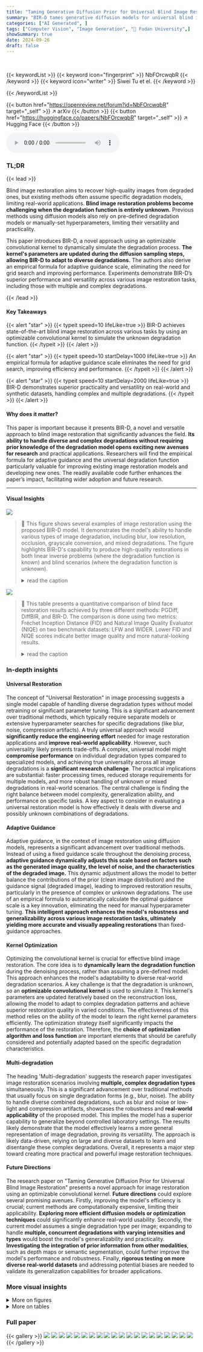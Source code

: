 ```yaml
---
title: "Taming Generative Diffusion Prior for Universal Blind Image Restoration"
summary: "BIR-D tames generative diffusion models for universal blind image restoration, dynamically updating parameters to handle various complex degradations without assuming degradation model types."
categories: ["AI Generated", ]
tags: ["Computer Vision", "Image Generation", "🏢 Fudan University",]
showSummary: true
date: 2024-09-26
draft: false
---
```


<br>

{{< keywordList >}}
{{< keyword icon="fingerprint" >}} NbFOrcwqbR {{< /keyword >}}
{{< keyword icon="writer" >}} Siwei Tu et el. {{< /keyword >}}
 
{{< /keywordList >}}

{{< button href="https://openreview.net/forum?id=NbFOrcwqbR" target="_self" >}}
↗ arXiv
{{< /button >}}
{{< button href="https://huggingface.co/papers/NbFOrcwqbR" target="_self" >}}
↗ Hugging Face
{{< /button >}}



<audio controls>
    <source src="https://ai-paper-reviewer.com/NbFOrcwqbR/podcast.wav" type="audio/wav">
    Your browser does not support the audio element.
</audio>


### TL;DR


{{< lead >}}

Blind image restoration aims to recover high-quality images from degraded ones, but existing methods often assume specific degradation models, limiting real-world applications.  **Blind image restoration problems become challenging when the degradation function is entirely unknown.**  Previous methods using diffusion models also rely on pre-defined degradation models or manually-set hyperparameters, limiting their versatility and practicality.



This paper introduces BIR-D, a novel approach using an optimizable convolutional kernel to dynamically simulate the degradation process.  **The kernel's parameters are updated during the diffusion sampling steps, allowing BIR-D to adapt to diverse degradations.**  The authors also derive an empirical formula for adaptive guidance scale, eliminating the need for grid search and improving performance. Experiments demonstrate BIR-D’s superior performance and versatility across various image restoration tasks, including those with multiple and complex degradations.

{{< /lead >}}


#### Key Takeaways

{{< alert "star" >}}
{{< typeit speed=10 lifeLike=true >}} BIR-D achieves state-of-the-art blind image restoration across various tasks by using an optimizable convolutional kernel to simulate the unknown degradation function. {{< /typeit >}}
{{< /alert >}}

{{< alert "star" >}}
{{< typeit speed=10 startDelay=1000 lifeLike=true >}} An empirical formula for adaptive guidance scale eliminates the need for grid search, improving efficiency and performance. {{< /typeit >}}
{{< /alert >}}

{{< alert "star" >}}
{{< typeit speed=10 startDelay=2000 lifeLike=true >}} BIR-D demonstrates superior practicality and versatility on real-world and synthetic datasets, handling complex and multiple degradations. {{< /typeit >}}
{{< /alert >}}

#### Why does it matter?
This paper is important because it presents BIR-D, a novel and versatile approach to blind image restoration that significantly advances the field.  **Its ability to handle diverse and complex degradations without requiring prior knowledge of the degradation model opens exciting new avenues for research** and practical applications. Researchers will find the empirical formula for adaptive guidance and the universal degradation function particularly valuable for improving existing image restoration models and developing new ones.  The readily available code further enhances the paper’s impact, facilitating wider adoption and future research.

------
#### Visual Insights



![](https://ai-paper-reviewer.com/NbFOrcwqbR/figures_0_1.jpg)

> 🔼 This figure shows several examples of image restoration using the proposed BIR-D model.  It demonstrates the model's ability to handle various types of image degradation, including blur, low resolution, occlusion, grayscale conversion, and mixed degradations. The figure highlights BIR-D's capability to produce high-quality restorations in both linear inverse problems (where the degradation function is known) and blind scenarios (where the degradation function is unknown).
> <details>
> <summary>read the caption</summary>
> Figure 1: Blind Image Restoration Diffusion Model (BIR-D) can achieve high-quality restoration for different types of degraded images. BIR-D not only has the capability to restore (a) linear inverse problems when the degradation function is known. BIR-D can also achieve high-quality image restoration in (b) blind issues with unknown degradation functions, as well as in (c) mixed degradation and real degradation scenarios.
> </details>





![](https://ai-paper-reviewer.com/NbFOrcwqbR/tables_3_1.jpg)

> 🔼 This table presents a quantitative comparison of blind face restoration results achieved by three different methods: PGDiff, DiffBIR, and BIR-D.  The comparison is done using two metrics: Fréchet Inception Distance (FID) and Natural Image Quality Evaluator (NIQE) on two benchmark datasets: LFW and WIDER. Lower FID and NIQE scores indicate better image quality and more natural-looking results.
> <details>
> <summary>read the caption</summary>
> Table 1: Quantitative comparison of blind face restoration on LFW and WIDER datasets
> </details>





### In-depth insights


#### Universal Restoration
The concept of "Universal Restoration" in image processing suggests a single model capable of handling diverse degradation types without model retraining or significant parameter tuning.  This is a significant advancement over traditional methods, which typically require separate models or extensive hyperparameter searches for specific degradations (like blur, noise, compression artifacts). A truly universal approach would **significantly reduce the engineering effort** needed for image restoration applications and **improve real-world applicability**. However, such universality likely presents trade-offs. A complex, universal model might **compromise performance** on individual degradation types compared to specialized models, and achieving true universality across all image degradations is a **significant research challenge**. The practical implications are substantial: faster processing times, reduced storage requirements for multiple models, and more robust handling of unknown or mixed degradations in real-world scenarios.  The central challenge is finding the right balance between model complexity, generalization ability, and performance on specific tasks. A key aspect to consider in evaluating a universal restoration model is how effectively it deals with diverse and possibly unknown combinations of degradations.

#### Adaptive Guidance
Adaptive guidance, in the context of image restoration using diffusion models, represents a significant advancement over traditional methods.  Instead of using a fixed guidance scale throughout the denoising process, **adaptive guidance dynamically adjusts this scale based on factors such as the generated image quality, the level of noise, and the characteristics of the degraded image.** This dynamic adjustment allows the model to better balance the contributions of the prior (clean image distribution) and the guidance signal (degraded image), leading to improved restoration results, particularly in the presence of complex or unknown degradations.  The use of an empirical formula to automatically calculate the optimal guidance scale is a key innovation, eliminating the need for manual hyperparameter tuning.  **This intelligent approach enhances the model's robustness and generalizability across various image restoration tasks, ultimately yielding more accurate and visually appealing restorations** than fixed-guidance approaches.

#### Kernel Optimization
Optimizing the convolutional kernel is crucial for effective blind image restoration.  The core idea is to **dynamically learn the degradation function** during the denoising process, rather than assuming a pre-defined model. This approach enhances the model's adaptability to diverse real-world degradation scenarios.  A key challenge is that the degradation is unknown, so an **optimizable convolutional kernel** is used to simulate it.  This kernel's parameters are updated iteratively based on the reconstruction loss, allowing the model to adapt to complex degradation patterns and achieve superior restoration quality in varied conditions.  The effectiveness of this method relies on the ability of the model to learn the right kernel parameters efficiently.  The optimization strategy itself significantly impacts the performance of the restoration.  Therefore, the **choice of optimization algorithm and loss function** are important elements that should be carefully considered and potentially adapted based on the specific degradation characteristics.

#### Multi-degradation
The heading 'Multi-degradation' suggests the research paper investigates image restoration scenarios involving **multiple, complex degradation types** simultaneously.  This is a significant advancement over traditional methods that usually focus on single degradation forms (e.g., blur, noise).  The ability to handle diverse combined degradations, such as blur and noise or low-light and compression artifacts, showcases the robustness and **real-world applicability** of the proposed model. This implies the model has a superior capability to generalize beyond controlled laboratory settings. The results likely demonstrate that the model effectively learns a more general representation of image degradation, proving its versatility.   The approach is likely data-driven, relying on large and diverse datasets to learn and disentangle these complex degradations.  Overall, it represents a major step toward creating more practical and powerful image restoration techniques.

#### Future Directions
The research paper on "Taming Generative Diffusion Prior for Universal Blind Image Restoration" presents a novel approach for image restoration using an optimizable convolutional kernel.  **Future directions** could explore several promising avenues.  Firstly, improving the model's efficiency is crucial; current methods are computationally expensive, limiting their applicability.  **Exploring more efficient diffusion models or optimization techniques** could significantly enhance real-world usability.  Secondly, the current model assumes a single degradation type per image; expanding to handle **multiple, concurrent degradations with varying intensities and types** would boost the model's generalizability and practicality. **Investigating the integration of prior information from other modalities**, such as depth maps or semantic segmentation, could further improve the model's performance and robustness. Finally, **rigorous testing on more diverse real-world datasets** and addressing potential biases are needed to validate its generalization capabilities for broader applications.


### More visual insights

<details>
<summary>More on figures
</summary>


![](https://ai-paper-reviewer.com/NbFOrcwqbR/figures_2_1.jpg)

> 🔼 This figure provides a detailed overview of the BIR-D model, highlighting its key components and their interactions during the image restoration process.  It shows how degraded images are used as guidance to optimize a dynamically updated degradation model within the diffusion framework. The adaptive guidance scale calculation method is also illustrated.
> <details>
> <summary>read the caption</summary>
> Figure 2: Overview of BIR-D. Degraded image y was given during the sampling process. BIR-D systematically incorporates guidance from degraded images in the reverse process of the diffusion model and optimizes the degraded model at the same time. For degraded image y, pre-training is first performed to provide a better initial state for BIR-D. BIR-D introduces a distance function in each step of the reverse process of the diffusion model to describe the distance loss between the degraded image y and the generated image x0 after the degradation function, so that the gradient could be used to update and simulate a better degradation function. Based on the empirical formula, the adaptive guidance scale can be calculated to provide optimal guidance during the sampling process.
> </details>



![](https://ai-paper-reviewer.com/NbFOrcwqbR/figures_2_2.jpg)

> 🔼 This figure provides a visual overview of the proposed Blind Image Restoration Diffusion Model (BIR-D).  It shows how degraded images are used as guidance during the reverse diffusion process, and how an optimizable convolutional kernel dynamically simulates the degradation process. The adaptive guidance scale is also highlighted, showing how it improves the quality and versatility of the model.
> <details>
> <summary>read the caption</summary>
> Figure 2: Overview of BIR-D. Degraded image y was given during the sampling process. BIR-D systematically incorporates guidance from degraded images in the reverse process of the diffusion model and optimizes the degraded model at the same time. For degraded image y, pre-training is first performed to provide a better initial state for BIR-D. BIR-D introduces a distance function in each step of the reverse process of the diffusion model to describe the distance loss between the degraded image y and the generated image x0 after the degradation function, so that the gradient could be used to update and simulate a better degradation function. Based on the empirical formula, the adaptive guidance scale can be calculated to provide optimal guidance during the sampling process.
> </details>



![](https://ai-paper-reviewer.com/NbFOrcwqbR/figures_3_1.jpg)

> 🔼 This figure displays a comparison of the image quality achieved by three different blind face restoration methods: PGDiff, DiffBIR, and BIR-D. The comparison is made across two datasets: LFW and WIDER.  For each dataset, sample degraded images are shown alongside their restorations by each method, enabling a visual assessment of the quality of restoration. This visual comparison allows one to quickly assess the relative performance of each method for restoring faces degraded by various forms of blur and other artifacts.
> <details>
> <summary>read the caption</summary>
> Figure 3: Comparison of image quality for blind face restoration results on LFW [14] and WIDER dataset [15].
> </details>



![](https://ai-paper-reviewer.com/NbFOrcwqbR/figures_4_1.jpg)

> 🔼 This figure compares the colorization results of BIR-D with those of DDRM, DDNM, and GDP on ImageNet 1k.  The figure shows that BIR-D generates a variety of colorized images from the same grayscale input, highlighting its versatility and ability to produce diverse outputs.
> <details>
> <summary>read the caption</summary>
> Figure 4: Comparison of colorization image on ImageNet 1k[18]. BIR-D can generate various outputs on the same input image.
> </details>



![](https://ai-paper-reviewer.com/NbFOrcwqbR/figures_5_1.jpg)

> 🔼 This figure showcases the capabilities of the BIR-D model in handling various image degradation types.  It demonstrates the model's performance on three categories of image restoration problems: (a) Linear inverse problems where the degradation function is known (e.g., deblurring, super-resolution). (b) Blind issues where the degradation function is unknown (e.g., low-light enhancement, motion blur reduction). (c) Mixed degradations and real-world scenarios combining multiple degradation types.
> <details>
> <summary>read the caption</summary>
> Figure 1: Blind Image Restoration Diffusion Model (BIR-D) can achieve high-quality restoration for different types of degraded images. BIR-D not only has the capability to restore (a) linear inverse problems when the degradation function is known. BIR-D can also achieve high-quality image restoration in (b) blind issues with unknown degradation functions, as well as in (c) mixed degradation and real degradation scenarios.
> </details>



![](https://ai-paper-reviewer.com/NbFOrcwqbR/figures_5_2.jpg)

> 🔼 This figure compares the performance of different low-light enhancement methods on three datasets: LOL, VE-LOL, and LoLi-Phone.  Each dataset presents a unique challenge in terms of image quality and lighting conditions.  The figure visually demonstrates the relative improvements in image quality achieved by each method compared to the ground truth (GT).  The methods compared include BIR-D, Zero-DCE, Zero-DCE++, GDP, RRDNet, and ExCNet. The results showcase BIR-D's ability to enhance low-light images across various datasets, highlighting its versatility and effectiveness compared to other state-of-the-art methods.
> <details>
> <summary>read the caption</summary>
> Figure 6: Comparison of image quality in low-light enhancement task on the LoL [22], VE-LOL [23] and LoLi-Phone [24] datasets.
> </details>



![](https://ai-paper-reviewer.com/NbFOrcwqbR/figures_6_1.jpg)

> 🔼 This figure compares the image quality of HDR image recovery results obtained using BIR-D with those from the NTIRE2021 Multi-Frame HDR Challenge dataset [29].  The figure shows that BIR-D achieves superior results in terms of visual quality and detail preservation compared to the ground truth.
> <details>
> <summary>read the caption</summary>
> Figure 7: Comparison of image quality for HDR image recovery results on NTIRE [29].
> </details>



![](https://ai-paper-reviewer.com/NbFOrcwqbR/figures_7_1.jpg)

> 🔼 This figure shows a comparison of the image quality achieved by different methods (PGDiff, DiffBIR, and BIR-D) for blind face restoration on two benchmark datasets: LFW and WIDER.  The left side displays results from the LFW dataset, and the right shows results from the WIDER dataset.  Each column represents a different method. Within each column, the top row shows the input degraded images, and the subsequent rows show the restored images produced by each method. The visual comparison allows one to assess the relative performance of each method in restoring facial details and overall image quality for challenging, real-world conditions.
> <details>
> <summary>read the caption</summary>
> Figure 3: Comparison of image quality for blind face restoration results on LFW [14] and WIDER dataset [15].
> </details>



![](https://ai-paper-reviewer.com/NbFOrcwqbR/figures_8_1.jpg)

> 🔼 This figure shows the results of BIR-D on multi-task image restoration. Each row represents a different combination of degradations (blur, gray, inpainting, and super-resolution).  The figure visually demonstrates the model's ability to handle complex, real-world image degradation scenarios by showcasing input images, corresponding outputs generated by BIR-D, and ground truth images.
> <details>
> <summary>read the caption</summary>
> Figure 9: Results of multi-task image restoration.
> </details>



![](https://ai-paper-reviewer.com/NbFOrcwqbR/figures_9_1.jpg)

> 🔼 This figure showcases the model's (BIR-D) ability to restore images degraded in various ways, including blurring, low resolution, occlusion, and combinations of these.  The examples demonstrate its capability to handle both linear inverse problems (where the degradation is known) and blind restoration (where it is unknown).  It highlights the model's versatility and robustness.
> <details>
> <summary>read the caption</summary>
> Figure 1: Blind Image Restoration Diffusion Model (BIR-D) can achieve high-quality restoration for different types of degraded images. BIR-D not only has the capability to restore (a) linear inverse problems when the degradation function is known. BIR-D can also achieve high-quality image restoration in (b) blind issues with unknown degradation functions, as well as in (c) mixed degradation and real degradation scenarios.
> </details>



![](https://ai-paper-reviewer.com/NbFOrcwqbR/figures_9_2.jpg)

> 🔼 This figure showcases the versatility of the BIR-D model in handling various image restoration tasks.  Panel (a) demonstrates its effectiveness on linear inverse problems where the degradation function is known. Panel (b) highlights its ability to restore images with unknown degradation functions, showcasing its 'blind' image restoration capabilities. Finally, panel (c) illustrates BIR-D's performance on complex scenarios involving mixed or real-world degradations.
> <details>
> <summary>read the caption</summary>
> Figure 1: Blind Image Restoration Diffusion Model (BIR-D) can achieve high-quality restoration for different types of degraded images. BIR-D not only has the capability to restore (a) linear inverse problems when the degradation function is known. BIR-D can also achieve high-quality image restoration in (b) blind issues with unknown degradation functions, as well as in (c) mixed degradation and real degradation scenarios.
> </details>



![](https://ai-paper-reviewer.com/NbFOrcwqbR/figures_9_3.jpg)

> 🔼 This figure shows the evolution of the degradation mask used in BIR-D's low-light enhancement process during the sampling process (from t=1000 to t=0).  The change in the mask's appearance demonstrates how the model learns to correct for low-light conditions as the sampling progresses, refining its understanding of the image's detailed structure and noise patterns.
> <details>
> <summary>read the caption</summary>
> Figure 15: The changing of degradation mask during the sampling process in low light enhancement.
> </details>



![](https://ai-paper-reviewer.com/NbFOrcwqbR/figures_15_1.jpg)

> 🔼 This figure shows the results of BIR-D on various multi-degradation tasks.  Each row presents a different combination of degradations (e.g., gray, super-resolution, deblurring, inpainting).  For each task, three images are shown: the original degraded input image, the restored image produced by BIR-D, and the ground truth (original, undegraded image) for comparison. The results demonstrate BIR-D's ability to handle a variety of complex degradation scenarios.
> <details>
> <summary>read the caption</summary>
> Figure 13: Image results of BIR-D in multi-degradation tasks on the ImageNet dataset. Each row in the figure consists of two sets of images, and the left, middle and right images of each set represent input, output, and ground truth respectively.
> </details>



![](https://ai-paper-reviewer.com/NbFOrcwqbR/figures_18_1.jpg)

> 🔼 This figure provides a detailed overview of the Blind Image Restoration Diffusion Model (BIR-D). It illustrates how the model uses degraded images as guidance during the sampling process of a pre-trained diffusion model.  A key innovation is the use of an optimizable convolutional kernel to dynamically model and update the degradation process. The figure also highlights the calculation of an adaptive guidance scale using an empirical formula, eliminating the need for manual parameter tuning.  This adaptive scale enhances the quality of the image restoration process across diverse tasks.
> <details>
> <summary>read the caption</summary>
> Figure 2: Overview of BIR-D. Degraded image y was given during the sampling process. BIR-D systematically incorporates guidance from degraded images in the reverse process of the diffusion model and optimizes the degraded model at the same time. For degraded image y, pre-training is first performed to provide a better initial state for BIR-D. BIR-D introduces a distance function in each step of the reverse process of the diffusion model to describe the distance loss between the degraded image y and the generated image x0 after the degradation function, so that the gradient could be used to update and simulate a better degradation function. Based on the empirical formula, the adaptive guidance scale can be calculated to provide optimal guidance during the sampling process.
> </details>



![](https://ai-paper-reviewer.com/NbFOrcwqbR/figures_20_1.jpg)

> 🔼 This figure shows the variation of the degradation mask during the sampling process in low-light enhancement.  The images visually represent the mask's transformation across different time steps (t = 1000, 500, 100, 50, 20, 0).  As the sampling progresses (t decreases), the mask adapts and refines its representation of the image's noisy areas, becoming progressively more detailed in its depiction of the nuanced brightness variations.  The initial stages display a more homogeneous mask, whereas the later stages show a granular mask focusing on specific regions.
> <details>
> <summary>read the caption</summary>
> Figure 15: The changing of degradation mask during the sampling process in low light enhancement.
> </details>



![](https://ai-paper-reviewer.com/NbFOrcwqbR/figures_20_2.jpg)

> 🔼 This figure shows a comparison of the image quality achieved by three different blind face restoration methods: PGDiff, DiffBIR, and BIR-D.  The comparison is performed on two widely used datasets for evaluating face restoration: LFW and WIDER.  The figure visually demonstrates the performance differences between the three models across different input images (degraded faces).  Each column represents a different method, and each row showcases the results obtained on a different input image.  By visually inspecting this figure, we can qualitatively assess the relative effectiveness of each restoration technique in recovering clear and high-quality facial images from degraded versions.
> <details>
> <summary>read the caption</summary>
> Figure 3: Comparison of image quality for blind face restoration results on LFW [14] and WIDER dataset [15].
> </details>



![](https://ai-paper-reviewer.com/NbFOrcwqbR/figures_21_1.jpg)

> 🔼 This figure shows several examples of images restored by the proposed BIR-D model.  It demonstrates the model's ability to handle various types of image degradation, including blur, low resolution, occlusion, grayscale conversion, and combinations thereof. The figure highlights BIR-D's versatility in addressing both linear inverse problems (where the degradation is known) and blind issues (where the degradation is unknown).
> <details>
> <summary>read the caption</summary>
> Figure 1: Blind Image Restoration Diffusion Model (BIR-D) can achieve high-quality restoration for different types of degraded images. BIR-D not only has the capability to restore (a) linear inverse problems when the degradation function is known. BIR-D can also achieve high-quality image restoration in (b) blind issues with unknown degradation functions, as well as in (c) mixed degradation and real degradation scenarios.
> </details>



![](https://ai-paper-reviewer.com/NbFOrcwqbR/figures_22_1.jpg)

> 🔼 This figure compares the image quality of motion blur reduction results obtained using different methods on two datasets: GoPro and HIDE.  The left side shows results from the GoPro dataset and the right from the HIDE dataset. Each column represents: Ground Truth (GT), Input (degraded image), and BIR-D (results from the proposed method).  The comparison visually demonstrates BIR-D's performance in motion blur reduction compared to other methods (NAFNet and UFPNet) across different scene types.
> <details>
> <summary>read the caption</summary>
> Figure 8: Comparison of image quality for motion blur reduction results on GoPro [30] and HIDE dataset [31].
> </details>



![](https://ai-paper-reviewer.com/NbFOrcwqbR/figures_23_1.jpg)

> 🔼 This figure shows the results of HDR image recovery using the BIR-D model on the NTIRE2021 Multi-Frame HDR Challenge dataset.  For each scene, three input images (long, medium, and short exposures) are shown alongside the corresponding BIR-D output. This demonstrates BIR-D's ability to reconstruct high dynamic range images from multiple low dynamic range images with varying exposures.
> <details>
> <summary>read the caption</summary>
> Figure 19: More image restoration results of HDR image recovery task on NTIRE2021 Multi-Frame HDR Challenge dataset.
> </details>



![](https://ai-paper-reviewer.com/NbFOrcwqbR/figures_24_1.jpg)

> 🔼 This figure shows the results of the deblurring task performed by the BIR-D model.  Each row displays four images: the original blurry image, the image after a pre-training step (to improve the model's initialization), the deblurred image produced by BIR-D, and the corresponding ground truth (the original sharp image). This visual comparison demonstrates the model's ability to deblur various types of images.
> <details>
> <summary>read the caption</summary>
> Figure 20: The image generation result of the deblurring task, where each horizontal row is composed of two sets of images, each set of images representing the input image, the image after pre-training model, the output image of BIR-D, and the ground truth from left to right.
> </details>



![](https://ai-paper-reviewer.com/NbFOrcwqbR/figures_25_1.jpg)

> 🔼 This figure showcases the versatility of the BIR-D model in handling various image degradation types.  It presents examples of image restoration across three categories: (a) linear inverse problems with known degradation functions (e.g., deblurring, super-resolution); (b) blind problems with unknown degradation functions (e.g., low-light enhancement, colorization); and (c) complex scenarios involving multiple or mixed degradations. The figure visually demonstrates the model's ability to restore high-quality images even in challenging, real-world situations.
> <details>
> <summary>read the caption</summary>
> Figure 1: Blind Image Restoration Diffusion Model (BIR-D) can achieve high-quality restoration for different types of degraded images. BIR-D not only has the capability to restore (a) linear inverse problems when the degradation function is known. BIR-D can also achieve high-quality image restoration in (b) blind issues with unknown degradation functions, as well as in (c) mixed degradation and real degradation scenarios.
> </details>



![](https://ai-paper-reviewer.com/NbFOrcwqbR/figures_26_1.jpg)

> 🔼 This figure displays a comparison of the image quality achieved by three different blind face restoration methods: PGDiff, DiffBIR, and BIR-D.  The comparison is shown across two benchmark datasets: LFW and WIDER.  Each column represents a method, and each row shows the restoration results for the same image. The figure visually demonstrates the superior performance of BIR-D in restoring high-quality facial images from degraded versions compared to PGDiff and DiffBIR.
> <details>
> <summary>read the caption</summary>
> Figure 3: Comparison of image quality for blind face restoration results on LFW [14] and WIDER dataset [15].
> </details>



![](https://ai-paper-reviewer.com/NbFOrcwqbR/figures_27_1.jpg)

> 🔼 This figure showcases the versatility of BIR-D in handling various image degradation types.  It presents examples of BIR-D's restoration capabilities across different tasks, including deblurring, super-resolution, inpainting, colorization, low-light enhancement, and HDR image recovery.  The results demonstrate that BIR-D can effectively restore images even with unknown or complex degradation functions, highlighting its effectiveness in real-world scenarios.
> <details>
> <summary>read the caption</summary>
> Figure 1: Blind Image Restoration Diffusion Model (BIR-D) can achieve high-quality restoration for different types of degraded images. BIR-D not only has the capability to restore (a) linear inverse problems when the degradation function is known. BIR-D can also achieve high-quality image restoration in (b) blind issues with unknown degradation functions, as well as in (c) mixed degradation and real degradation scenarios.
> </details>



</details>




<details>
<summary>More on tables
</summary>


![](https://ai-paper-reviewer.com/NbFOrcwqbR/tables_4_1.jpg)
> 🔼 This table presents a quantitative comparison of different linear inverse problems, including 4x super-resolution, deblurring, 25% inpainting, and colorization.  The comparison is made across several state-of-the-art methods (RED, DGP, SNIPS, DDRM, DDNM, GDP) and the proposed BIR-D method. The metrics used for comparison are PSNR, SSIM, Consistency, and FID.  Higher PSNR and SSIM values generally indicate better image quality, while lower FID and Consistency values suggest better image fidelity and fewer inconsistencies.
> <details>
> <summary>read the caption</summary>
> Table 2: Quantitative comparison of linear inverse problems on ImageNet 1k[18].
> </details>

![](https://ai-paper-reviewer.com/NbFOrcwqbR/tables_6_1.jpg)
> 🔼 This table presents a quantitative comparison of different zero-shot learning methods for low-light image enhancement.  It evaluates the performance on two datasets, LOL and VE-LOL-L, using metrics such as PSNR, SSIM, LOE, FID, and PI.  The best result for each metric is highlighted in bold font. This allows for a direct comparison of the effectiveness of different methods in enhancing the quality of low-light images.
> <details>
> <summary>read the caption</summary>
> Table 3: Quantitative comparison among various zero-shot learning methods of low-light enhancement task on LOL [22] and VE-LOL-L [23] Bold font represents the best metric result.
> </details>

![](https://ai-paper-reviewer.com/NbFOrcwqbR/tables_7_1.jpg)
> 🔼 This table presents a quantitative comparison of the performance of BIR-D and other state-of-the-art methods on motion blur reduction and HDR image recovery tasks.  The metrics used for comparison are PSNR, SSIM, LPIPS, and FID for HDR recovery and PSNR and SSIM for motion blur reduction.  The table shows that BIR-D achieves superior or comparable performance across all metrics compared to the other methods.
> <details>
> <summary>read the caption</summary>
> Table 4: Quantitative comparison of motion blur reduction and HDR image recovery tasks.
> </details>

![](https://ai-paper-reviewer.com/NbFOrcwqbR/tables_7_2.jpg)
> 🔼 This table presents the ablation study results on the impact of using an optimizable convolutional kernel and the proposed adaptive guidance scale.  It compares the performance of four models: Model A uses a fixed kernel and fixed guidance scale; Model B uses a fixed kernel and an adaptive guidance scale; Model C uses an optimizable kernel and a fixed guidance scale; and BIR-D uses both an optimizable kernel and an adaptive guidance scale. The performance is evaluated using PSNR, SSIM, LOE, FID, and PI metrics on the LOL and LoLi-Phone datasets. The results show that using both an optimizable kernel and an adaptive guidance scale significantly improves the performance of the model.
> <details>
> <summary>read the caption</summary>
> Table 5: The ablation study on the optimizable convolutional kernel and the empirical settings of guidance scale.
> </details>

![](https://ai-paper-reviewer.com/NbFOrcwqbR/tables_8_1.jpg)
> 🔼 This table presents a quantitative comparison of blind face restoration results using different models on two benchmark datasets: LFW and WIDER.  The models compared include PGDiff, DiffBIR, and BIR-D.  The metrics used for comparison are the Frechet Inception Distance (FID) and the Natural Image Quality Evaluator (NIQE).  Lower FID indicates better performance, and lower NIQE indicates better image quality.  The results demonstrate the superior performance of BIR-D in terms of both FID and NIQE scores on both datasets.
> <details>
> <summary>read the caption</summary>
> Table 1: Quantitative comparison of blind face restoration on LFW and WIDER datasets
> </details>

![](https://ai-paper-reviewer.com/NbFOrcwqbR/tables_19_1.jpg)
> 🔼 This table presents a quantitative comparison of the blind face restoration performance of three different methods: PGDiff, DiffBIR, and BIR-D.  The comparison is done using two metrics: Frechet Inception Distance (FID) and Natural Image Quality Evaluator (NIQE) on two datasets: LFW and WIDER.  Lower FID scores indicate better image quality, and lower NIQE scores indicate better perceptual quality. The table shows that BIR-D outperforms the other two methods on both datasets according to these metrics.
> <details>
> <summary>read the caption</summary>
> Table 1: Quantitative comparison of blind face restoration on LFW and WIDER datasets
> </details>

</details>




### Full paper

{{< gallery >}}
<img src="https://ai-paper-reviewer.com/NbFOrcwqbR/1.png" class="grid-w50 md:grid-w33 xl:grid-w25" />
<img src="https://ai-paper-reviewer.com/NbFOrcwqbR/2.png" class="grid-w50 md:grid-w33 xl:grid-w25" />
<img src="https://ai-paper-reviewer.com/NbFOrcwqbR/3.png" class="grid-w50 md:grid-w33 xl:grid-w25" />
<img src="https://ai-paper-reviewer.com/NbFOrcwqbR/4.png" class="grid-w50 md:grid-w33 xl:grid-w25" />
<img src="https://ai-paper-reviewer.com/NbFOrcwqbR/5.png" class="grid-w50 md:grid-w33 xl:grid-w25" />
<img src="https://ai-paper-reviewer.com/NbFOrcwqbR/6.png" class="grid-w50 md:grid-w33 xl:grid-w25" />
<img src="https://ai-paper-reviewer.com/NbFOrcwqbR/7.png" class="grid-w50 md:grid-w33 xl:grid-w25" />
<img src="https://ai-paper-reviewer.com/NbFOrcwqbR/8.png" class="grid-w50 md:grid-w33 xl:grid-w25" />
<img src="https://ai-paper-reviewer.com/NbFOrcwqbR/9.png" class="grid-w50 md:grid-w33 xl:grid-w25" />
<img src="https://ai-paper-reviewer.com/NbFOrcwqbR/10.png" class="grid-w50 md:grid-w33 xl:grid-w25" />
<img src="https://ai-paper-reviewer.com/NbFOrcwqbR/11.png" class="grid-w50 md:grid-w33 xl:grid-w25" />
<img src="https://ai-paper-reviewer.com/NbFOrcwqbR/12.png" class="grid-w50 md:grid-w33 xl:grid-w25" />
<img src="https://ai-paper-reviewer.com/NbFOrcwqbR/13.png" class="grid-w50 md:grid-w33 xl:grid-w25" />
<img src="https://ai-paper-reviewer.com/NbFOrcwqbR/14.png" class="grid-w50 md:grid-w33 xl:grid-w25" />
<img src="https://ai-paper-reviewer.com/NbFOrcwqbR/15.png" class="grid-w50 md:grid-w33 xl:grid-w25" />
<img src="https://ai-paper-reviewer.com/NbFOrcwqbR/16.png" class="grid-w50 md:grid-w33 xl:grid-w25" />
<img src="https://ai-paper-reviewer.com/NbFOrcwqbR/17.png" class="grid-w50 md:grid-w33 xl:grid-w25" />
<img src="https://ai-paper-reviewer.com/NbFOrcwqbR/18.png" class="grid-w50 md:grid-w33 xl:grid-w25" />
<img src="https://ai-paper-reviewer.com/NbFOrcwqbR/19.png" class="grid-w50 md:grid-w33 xl:grid-w25" />
<img src="https://ai-paper-reviewer.com/NbFOrcwqbR/20.png" class="grid-w50 md:grid-w33 xl:grid-w25" />
{{< /gallery >}}